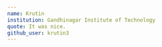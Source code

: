 ```yaml
---
name: Krutin
institution: Gandhinagar Institute of Technology
quote: It was nice.
github_user: krutin3
---
```


